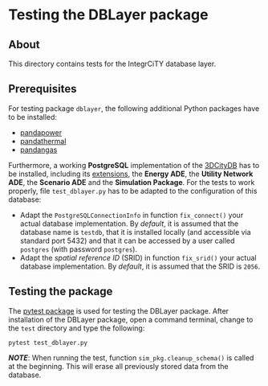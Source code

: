 # Testing the DBLayer package


## About

This directory contains tests for the IntegrCiTY database layer.


## Prerequisites

For testing package `dblayer`, the following additional Python packages have to be installed:

 * [pandapower](https://pandapower.readthedocs.io/en/v2.0.1/index.html)
 * [pandathermal](https://github.com/IntegrCiTy/PandaThermal)
 * [pandangas](https://github.com/IntegrCiTy/PandaNGas)


Furthermore, a working **PostgreSQL** implementation of the [3DCityDB](https://www.3dcitydb.org) has to be installed, including its [extensions](https://github.com/gioagu/3dcitydb_ade), the **Energy ADE**, the **Utility Network ADE**, the **Scenario ADE** and the **Simulation Package**.
For the tests to work properly, file `test_dblayer.py` has to be adapted to the configuration of this database:
 * Adapt the `PostgreSQLConnectionInfo` in function `fix_connect()` your actual  database implementation. By *default*, it is assumed that the database name is `testdb`, that it is installed locally (and accessible via standard port 5432) and that it can be accessed by a user called `postgres` (with password `postgres`).
 * Adapt the *spatial reference ID* (SRID) in function `fix_srid()` your actual  database implementation. By *default*, it is assumed that the SRID is `2056`.



## Testing the package

The [pytest package](https://docs.pytest.org) is used for testing the DBLayer package.
After installation of the DBLayer package, open a command terminal, change to the `test` directory and type the following:
```
pytest test_dblayer.py
```
***NOTE***: When running the test, function `sim_pkg.cleanup_schema()` is called at the beginning. This will erase all previously stored data from the database.